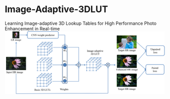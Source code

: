 # Image-Adaptive-3DLUT
Learning Image-adaptive 3D Lookup Tables for High Performance Photo Enhancement in Real-time
<img src="figures/framework2.png" width="1024px"/> 
